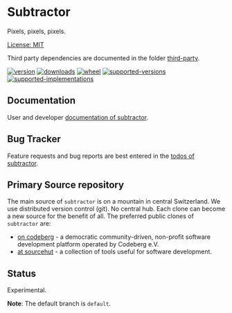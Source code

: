 # Subtractor

Pixels, pixels, pixels.

[License: MIT](https://git.sr.ht/~sthagen/subtractor/tree/default/item/LICENSE)

Third party dependencies are documented in the folder [third-party](third-party/README.md).

[![version](https://img.shields.io/pypi/v/subtractor.svg?style=flat)](https://pypi.python.org/pypi/subtractor/)
[![downloads](https://pepy.tech/badge/subtractor/month)](https://pepy.tech/project/subtractor)
[![wheel](https://img.shields.io/pypi/wheel/subtractor.svg?style=flat)](https://pypi.python.org/pypi/subtractor/)
[![supported-versions](https://img.shields.io/pypi/pyversions/subtractor.svg?style=flat)](https://pypi.python.org/pypi/subtractor/)
[![supported-implementations](https://img.shields.io/pypi/implementation/subtractor.svg?style=flat)](https://pypi.python.org/pypi/subtractor/)

## Documentation

User and developer [documentation of subtractor](https://codes.dilettant.life/docs/subtractor).

## Bug Tracker

Feature requests and bug reports are best entered in the [todos of subtractor](https://todo.sr.ht/~sthagen/subtractor).

## Primary Source repository

The main source of `subtractor` is on a mountain in central Switzerland.
We use distributed version control (git). No central hub. Each clone can become a new source for the benefit of all.
The preferred public clones of `subtractor` are:

* [on codeberg](https://codeberg.org/sthagen/subtractor) - a democratic community-driven, non-profit software development platform operated by Codeberg e.V.
* [at sourcehut](https://git.sr.ht/~sthagen/subtractor) - a collection of tools useful for software development.

## Status

Experimental.

**Note**: The default branch is `default`.
